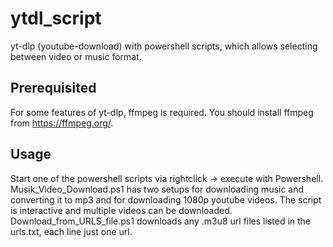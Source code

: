 # ytdl_script
yt-dlp (youtube-download) with powershell scripts, which allows selecting between video or music format.

## Prerequisited

For some features of yt-dlp, ffmpeg is required. You should install ffmpeg from https://ffmpeg.org/.

## Usage

Start one of the powershell scripts via rightclick -> execute with Powershell. Musik_Video_Download.ps1 has two setups for downloading music and converting it to mp3 and for downloading 1080p youtube videos. The script is interactive and multiple videos can be downloaded. Download_from_URLS_file.ps1 downloads any .m3u8 url files listed in the urls.txt, each line just one url. 
